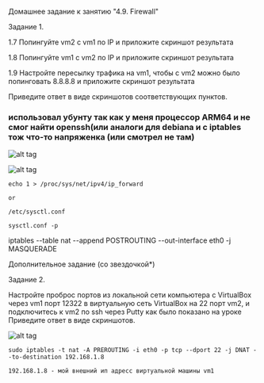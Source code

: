 Домашнее задание к занятию "4.9. Firewall"

Задание 1.

1.7 Попингуйте vm2 с vm1 по IP и приложите скриншот результата

1.8 Попингуйте vm1 с vm2 по IP и приложите скриншот результата

1.9 Настройте пересылку трафика на vm1, чтобы с vm2 можно было попинговать 8.8.8.8 и приложите скриншот результата

Приведите ответ в виде скриншотов соответствующих пунктов.

<h3>использовал убунту так как у меня процессор ARM64  и не смог найти openssh(или аналоги для debiana и c iptables тож что-то напряженка (или смотрел не там)</h3>

![alt tag](https://github.com/avo1yanskiy/slin-homeworks/blob/main/image/4.3/1.png "vm1")

![alt tag](https://github.com/avo1yanskiy/slin-homeworks/blob/main/image/4.3/2.png "vm2")

```
echo 1 > /proc/sys/net/ipv4/ip_forward

or

/etc/sysctl.conf 

sysctl.conf -p
```

iptables --table nat --append POSTROUTING --out-interface eth0 -j MASQUERADE


Дополнительное задание (со звездочкой*)

Задание 2.

Настройте проброс портов из локальной сети компьютера с VirtualBox через vm1 порт 12322 в виртуальную сеть VirtualBox на 22 порт vm2, и подключитесь к vm2 по ssh через Putty как было показано на уроке Приведите ответ в виде скриншотов.

![alt tag](https://github.com/avo1yanskiy/slin-homeworks/blob/main/image/4.3/3.png "forward 22 port")

```
sudo iptables -t nat -A PREROUTING -i eth0 -p tcp --dport 22 -j DNAT --to-destination 192.168.1.8

192.168.1.8 - мой внешний ип адресс виртуальной машины vm1
```



